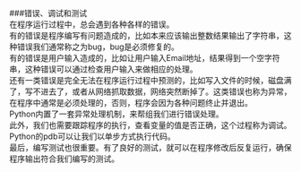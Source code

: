 ###错误、调试和测试  
在程序运行过程中，总会遇到各种各样的错误。  
有的错误是程序编写有问题造成的，比如本来应该输出整数结果输出了字符串，这种错误我们通常称之为bug，bug是必须修复的。  
有的错误是用户输入造成的，比如让用户输入Email地址，结果得到一个空字符串，这种错误可以通过检查用户输入来做相应的处理。  
还有一类错误是完全无法在程序运行过程中预测的，比如写入文件的时候，磁盘满了，写不进去了，或者从网络抓取数据，网络突然断掉了。这类错误也称为异常，在程序中通常是必须处理的，否则，程序会因为各种问题终止并退出。  
Python内置了一套异常处理机制，来帮组我们进行错误处理。  
此外，我们也需要跟踪程序的执行，查看变量的值是否正确，这个过程称为调试。Python的pdb可以让我们以单步方式执行代码。  
最后，编写测试也很重要。有了良好的测试，就可以在程序修改后反复运行，确保程序输出符合我们编写的测试。  
